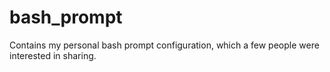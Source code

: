 bash_prompt
===========

Contains my personal bash prompt configuration, which a few people were interested in sharing.